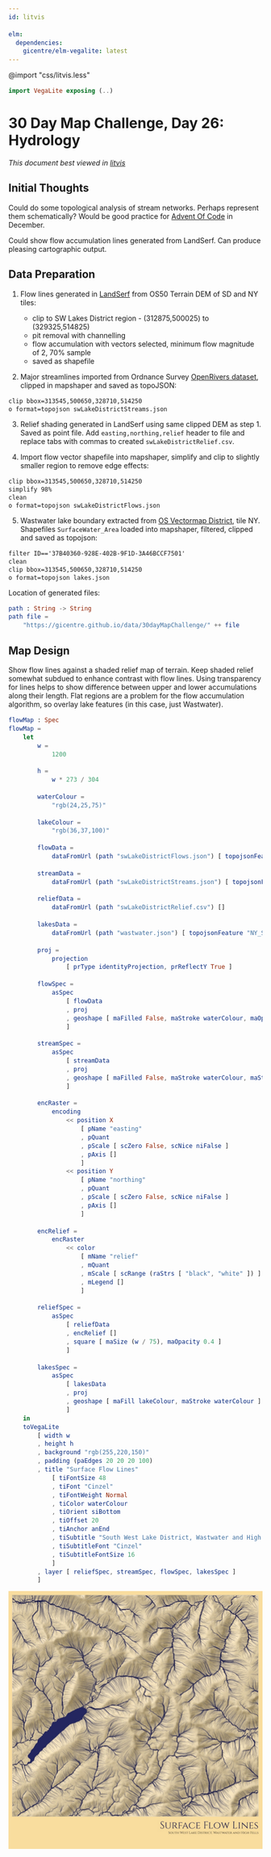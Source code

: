 ```yaml
---
id: litvis

elm:
  dependencies:
    gicentre/elm-vegalite: latest
---
```


@import "css/litvis.less"

```elm {l=hidden}
import VegaLite exposing (..)
```

# 30 Day Map Challenge, Day 26: Hydrology

_This document best viewed in [litvis](https://github.com/gicentre/litvis)_

## Initial Thoughts

Could do some topological analysis of stream networks. Perhaps represent them schematically? Would be good practice for [Advent Of Code](https://adventOfCode.com) in December.

Could show flow accumulation lines generated from LandSerf. Can produce pleasing cartographic output.

## Data Preparation

1. Flow lines generated in [LandSerf](http://www.landserf.org) from OS50 Terrain DEM of SD and NY tiles:

   - clip to SW Lakes District region - (312875,500025) to (329325,514825)
   - pit removal with channelling
   - flow accumulation with vectors selected, minimum flow magnitude of 2, 70% sample
   - saved as shapefile

2. Major streamlines imported from Ordnance Survey [OpenRivers dataset](https://www.ordnancesurvey.co.uk/opendatadownload/products.html), clipped in mapshaper and saved as topoJSON:

```
clip bbox=313545,500650,328710,514250
o format=topojson swLakeDistrictStreams.json
```

3. Relief shading generated in LandSerf using same clipped DEM as step 1. Saved as point file. Add `easting,northing,relief` header to file and replace tabs with commas to created `swLakeDistrictRelief.csv`.

4. Import flow vector shapefile into mapshaper, simplify and clip to slightly smaller region to remove edge effects:

```
clip bbox=313545,500650,328710,514250
simplify 98%
clean
o format=topojson swLakeDistrictFlows.json
```

5. Wastwater lake boundary extracted from [OS Vectormap District](https://www.ordnancesurvey.co.uk/opendatadownload/products.html#VMDVEC), tile NY. Shapefiles `SurfaceWater_Area` loaded into mapshaper, filtered, clipped and saved as topojson:

```
filter ID=='37B40360-928E-402B-9F1D-3A46BCCF7501'
clean
clip bbox=313545,500650,328710,514250
o format=topojson lakes.json
```

Location of generated files:

```elm {l}
path : String -> String
path file =
    "https://gicentre.github.io/data/30dayMapChallenge/" ++ file
```

## Map Design

Show flow lines against a shaded relief map of terrain. Keep shaded relief somewhat subdued to enhance contrast with flow lines. Using transparency for lines helps to show difference between upper and lower accumulations along their length. Flat regions are a problem for the flow accumulation algorithm, so overlay lake features (in this case, just Wastwater).

```elm {l v interactive}
flowMap : Spec
flowMap =
    let
        w =
            1200

        h =
            w * 273 / 304

        waterColour =
            "rgb(24,25,75)"

        lakeColour =
            "rgb(36,37,100)"

        flowData =
            dataFromUrl (path "swLakeDistrictFlows.json") [ topojsonFeature "flows" ]

        streamData =
            dataFromUrl (path "swLakeDistrictStreams.json") [ topojsonFeature "WatercourseLink" ]

        reliefData =
            dataFromUrl (path "swLakeDistrictRelief.csv") []

        lakesData =
            dataFromUrl (path "wastwater.json") [ topojsonFeature "NY_SurfaceWater_Area" ]

        proj =
            projection
                [ prType identityProjection, prReflectY True ]

        flowSpec =
            asSpec
                [ flowData
                , proj
                , geoshape [ maFilled False, maStroke waterColour, maOpacity 0.3 ]
                ]

        streamSpec =
            asSpec
                [ streamData
                , proj
                , geoshape [ maFilled False, maStroke waterColour, maStrokeWidth 2, maOpacity 1 ]
                ]

        encRaster =
            encoding
                << position X
                    [ pName "easting"
                    , pQuant
                    , pScale [ scZero False, scNice niFalse ]
                    , pAxis []
                    ]
                << position Y
                    [ pName "northing"
                    , pQuant
                    , pScale [ scZero False, scNice niFalse ]
                    , pAxis []
                    ]

        encRelief =
            encRaster
                << color
                    [ mName "relief"
                    , mQuant
                    , mScale [ scRange (raStrs [ "black", "white" ]) ]
                    , mLegend []
                    ]

        reliefSpec =
            asSpec
                [ reliefData
                , encRelief []
                , square [ maSize (w / 75), maOpacity 0.4 ]
                ]

        lakesSpec =
            asSpec
                [ lakesData
                , proj
                , geoshape [ maFill lakeColour, maStroke waterColour ]
                ]
    in
    toVegaLite
        [ width w
        , height h
        , background "rgb(255,220,150)"
        , padding (paEdges 20 20 20 100)
        , title "Surface Flow Lines"
            [ tiFontSize 48
            , tiFont "Cinzel"
            , tiFontWeight Normal
            , tiColor waterColour
            , tiOrient siBottom
            , tiOffset 20
            , tiAnchor anEnd
            , tiSubtitle "South West Lake District, Wastwater and High Fells"
            , tiSubtitleFont "Cinzel"
            , tiSubtitleFontSize 16
            ]
        , layer [ reliefSpec, streamSpec, flowSpec, lakesSpec ]
        ]
```

![day 26](images/day26.jpg)
